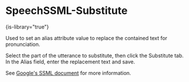 # SpeechSSML-Substitute

{is-library="true"}

<snippet id="SpeechSSML-Substitute_snippet">



Used to set an alias attribute value to replace the contained text for pronunciation.

Select the part of the utterance to substitute, then click the Substitute tab. In the Alias field, enter the replacement text and save.

See [Google's SSML document](https://cloud.google.com/text-to-speech/docs/ssml#sub) for more information.


</snippet>
